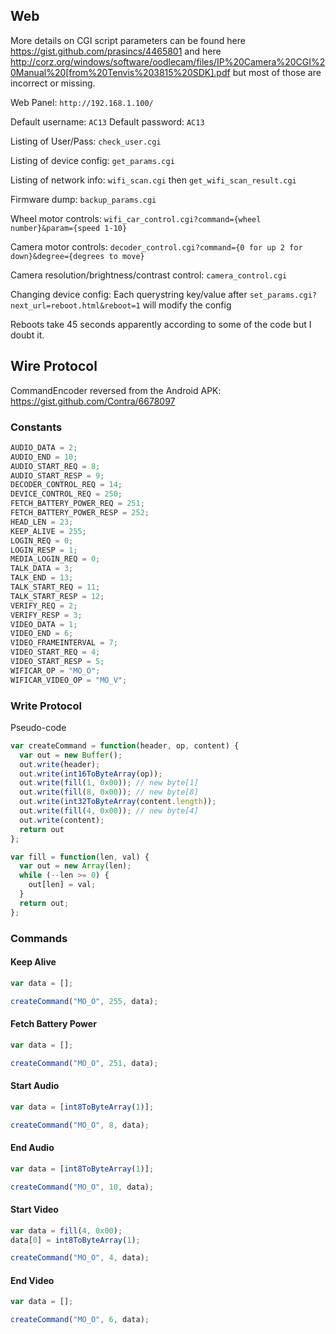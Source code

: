## Web

More details on CGI script parameters can be found here https://gist.github.com/prasincs/4465801 and here http://corz.org/windows/software/oodlecam/files/IP%20Camera%20CGI%20Manual%20[from%20Tenvis%203815%20SDK].pdf but most of those are incorrect or missing.

Web Panel: `http://192.168.1.100/`

Default username: `AC13`
Default password: `AC13`

Listing of User/Pass: `check_user.cgi`

Listing of device config: `get_params.cgi`

Listing of network info: `wifi_scan.cgi` then `get_wifi_scan_result.cgi`

Firmware dump: `backup_params.cgi`

Wheel motor controls: `wifi_car_control.cgi?command={wheel number}&param={speed 1-10}`

Camera motor controls: `decoder_control.cgi?command={0 for up 2 for down}&degree={degrees to move}`

Camera resolution/brightness/contrast control: `camera_control.cgi`

Changing device config: Each querystring key/value after `set_params.cgi?next_url=reboot.html&reboot=1` will modify the config

Reboots take 45 seconds apparently according to some of the code but I doubt it.

## Wire Protocol

CommandEncoder reversed from the Android APK: https://gist.github.com/Contra/6678097

### Constants

```javascript
AUDIO_DATA = 2;
AUDIO_END = 10;
AUDIO_START_REQ = 8;
AUDIO_START_RESP = 9;
DECODER_CONTROL_REQ = 14;
DEVICE_CONTROL_REQ = 250;
FETCH_BATTERY_POWER_REQ = 251;
FETCH_BATTERY_POWER_RESP = 252;
HEAD_LEN = 23;
KEEP_ALIVE = 255;
LOGIN_REQ = 0;
LOGIN_RESP = 1;
MEDIA_LOGIN_REQ = 0;
TALK_DATA = 3;
TALK_END = 13;
TALK_START_REQ = 11;
TALK_START_RESP = 12;
VERIFY_REQ = 2;
VERIFY_RESP = 3;
VIDEO_DATA = 1;
VIDEO_END = 6;
VIDEO_FRAMEINTERVAL = 7;
VIDEO_START_REQ = 4;
VIDEO_START_RESP = 5;
WIFICAR_OP = "MO_O";
WIFICAR_VIDEO_OP = "MO_V";
```

### Write Protocol

Pseudo-code

```javascript
var createCommand = function(header, op, content) {
  var out = new Buffer();
  out.write(header);
  out.write(int16ToByteArray(op));
  out.write(fill(1, 0x00)); // new byte[1]
  out.write(fill(8, 0x00)); // new byte[8]
  out.write(int32ToByteArray(content.length));
  out.write(fill(4, 0x00)); // new byte[4]
  out.write(content);
  return out
};

var fill = function(len, val) {
  var out = new Array(len);
  while (--len >= 0) {
    out[len] = val;
  }
  return out;
};
```

### Commands

#### Keep Alive

```javascript
var data = [];

createCommand("MO_O", 255, data);
```

#### Fetch Battery Power

```javascript
var data = [];

createCommand("MO_O", 251, data);
```

#### Start Audio

```javascript
var data = [int8ToByteArray(1)];

createCommand("MO_O", 8, data);
```

#### End Audio

```javascript
var data = [int8ToByteArray(1)];

createCommand("MO_O", 10, data);
```

#### Start Video

```javascript
var data = fill(4, 0x00);
data[0] = int8ToByteArray(1);

createCommand("MO_O", 4, data);
```

#### End Video

```javascript
var data = [];

createCommand("MO_O", 6, data);
```